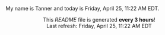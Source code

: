 My name is Tanner and today is Friday, April 25, 11:22 AM EDT.

<p align="center">This <i>README</i> file is generated <b>every 3 hours</b>!</br>Last refresh: Friday, April 25, 11:22 AM EDT<br /></p>
